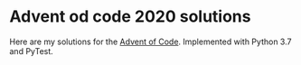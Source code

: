 # Advent od code 2020 solutions

Here are my solutions for the [Advent of Code](https://adventofcode.com/2020). 
Implemented with Python 3.7 and PyTest.
